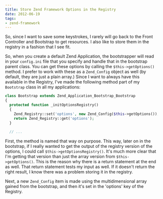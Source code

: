 ```yaml
---
title: Store Zend Framework Options in the Registry
date: 2012-06-19
tags:
- zend-framework
---
```

So, since I want to save some keystrokes, I rarely will go back to the Front Controller and Bootstrap to get resources.  I also like to store them in the registry in a fashion that I see fit.  

<!--more-->

So, when you create a default Zend Application, the bootstrapper will read in your `config.ini` file that you specify and handle that in the bootstrap parent class.  You can get these options by calling the `$this->getOptions()` method. I prefer to work with these as a `Zend_Config` object as well (by default, they are just a plain array.) Since I want to always have this available in the Registry, I've made the following method part of my `Bootstrap` class in all my applications:

```php
class Bootstrap extends Zend_Application_Bootstrap_Bootstrap
{
  protected function _initOptionsRegistry()
  {
    Zend_Registry::set('options', new Zend_Config($this->getOptions());
    return Zend_Registry::get('options');
  }
  
  // ...
```

First, the method is named that way on purpose.  This way, later on in the bootstrap, if I really wanted to get the output of the registry version of the options, I could call `$this->getOptionsRegistry()`.  It's much more clear that I'm getting that version than just the array version from `$this->getOptions()`.  This is the reason why there is a return statement at the end as well.  That return statement tests my input as well.  If it doesn't return the right result, I know there was a problem storing it in the registry.

Next, a new `Zend_Config` item is made using the multidimensional array gained from the bootstrap, and then it's set in the 'options' key of the Registry.
